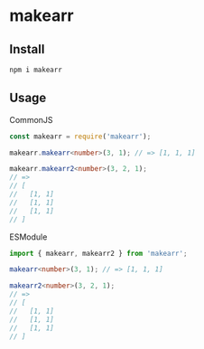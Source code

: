 # makearr

## Install
```bash
npm i makearr
```

## Usage
CommonJS
```typescript
const makearr = require('makearr');

makearr.makearr<number>(3, 1); // => [1, 1, 1]

makearr.makearr2<number>(3, 2, 1);
// =>
// [
//   [1, 1]
//   [1, 1]
//   [1, 1]
// ]

```

ESModule
```typescript
import { makearr, makearr2 } from 'makearr';

makearr<number>(3, 1); // => [1, 1, 1]

makearr2<number>(3, 2, 1);
// =>
// [
//   [1, 1]
//   [1, 1]
//   [1, 1]
// ]

```
